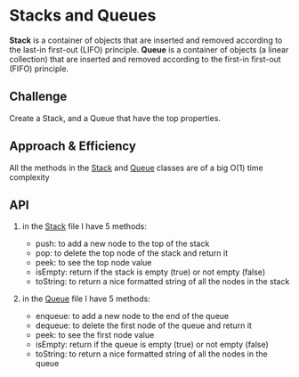 # Stacks and Queues
**Stack** is a container of objects that are inserted and removed according to the last-in first-out (LIFO) principle. **Queue** is a container of objects (a linear collection) that are inserted and removed according to the first-in first-out (FIFO) principle.

## Challenge
Create a Stack, and a Queue that have the top properties.

## Approach & Efficiency
All the methods in the [Stack](src/main/java/stackAndQueue/Stack.java) and [Queue](src/main/java/stackAndQueue/Queue.java) classes are of a big O(1) time complexity

## API

1. in the [Stack](src/main/java/stackAndQueue/Stack.java) file I have 5 methods:
    - push: to add a new node to the top of the stack
    - pop: to delete the top node of the stack and return it
    - peek: to see the top node value
    - isEmpty: return if the stack is empty (true) or not empty (false)
    - toString: to return a nice formatted string of all the nodes in the stack

1. in the [Queue](src/main/java/stackAndQueue/Queue.java) file I have 5 methods:
    - enqueue: to add a new node to the end of the queue
    - dequeue: to delete the first node of the queue and return it
    - peek: to see the first node value
    - isEmpty: return if the queue is empty (true) or not empty (false)
    - toString: to return a nice formatted string of all the nodes in the queue
